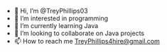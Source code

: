 - 👋 Hi, I’m @TreyPhillips03
- 👀 I’m interested in programming
- 🌱 I’m currently learning Java
- 💞️ I’m looking to collaborate on Java projects
- 📫 How to reach me TreyPhillips4hire@gmail.com

<!---
TreyPhillips03/TreyPhillips03 is a ✨ special ✨ repository because its `README.md` (this file) appears on your GitHub profile.
You can click the Preview link to take a look at your changes.
--->
